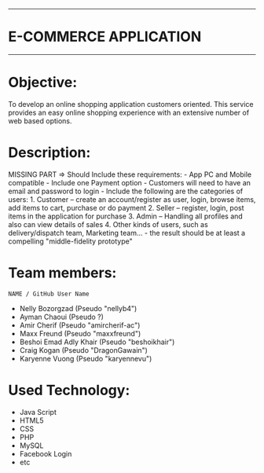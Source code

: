 ---------------------------
# E-COMMERCE APPLICATION
---------------------------

# Objective:
To develop an online shopping application customers oriented. This service provides an easy online shopping experience with an extensive number of web based options.

# Description:
MISSING PART
=> Should Include these requirements:
    - App PC and Mobile compatible
    - Include one Payment option
    - Customers will need to have an email and password to login
    - Include the following are the categories of users:
      1. Customer – create an account/register as user, login, browse items, add items to cart, purchase or do payment
      2. Seller – register, login, post items in the application for purchase
      3. Admin – Handling all profiles and also can view details of sales
      4. Other kinds of users, such as delivery/dispatch team, Marketing team…
    - the result should be at least a compelling "middle-fidelity prototype"

# Team members:
    NAME / GitHub User Name
- Nelly Bozorgzad (Pseudo "nellyb4")
- Ayman Chaoui (Pseudo ?)
- Amir Cherif (Pseudo "amircherif-ac")
- Maxx Freund (Pseudo "maxxfreund")
- Beshoi Emad Adly Khair (Pseudo "beshoikhair")
- Craig Kogan (Pseudo "DragonGawain")
- Karyenne Vuong (Pseudo "karyennevu")

# Used Technology:
- Java Script
- HTML5
- CSS
- PHP
- MySQL
- Facebook Login
- etc
